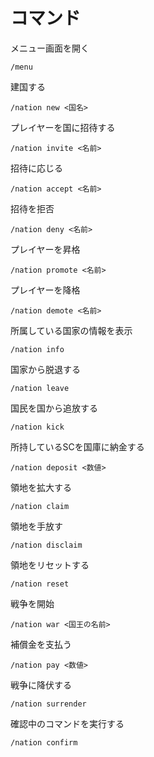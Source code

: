 # コマンド  

メニュー画面を開く  
```
/menu
```

建国する 
```
/nation new <国名>
```

プレイヤーを国に招待する  
```
/nation invite <名前>
```

招待に応じる  
```
/nation accept <名前>
```

招待を拒否  
```
/nation deny <名前>
```

プレイヤーを昇格  
```
/nation promote <名前>
```

プレイヤーを降格  
```
/nation demote <名前>
```

所属している国家の情報を表示  
```
/nation info
```

国家から脱退する  
```
/nation leave
```

国民を国から追放する  
```
/nation kick
```

所持しているSCを国庫に納金する  
```
/nation deposit <数値>
```

領地を拡大する  
```
/nation claim
```

領地を手放す  
```
/nation disclaim
```

領地をリセットする  
```
/nation reset
```

戦争を開始  
```
/nation war <国王の名前>
```

補償金を支払う  
```
/nation pay <数値>
```

戦争に降伏する  
```
/nation surrender
```

確認中のコマンドを実行する  
```
/nation confirm
```
